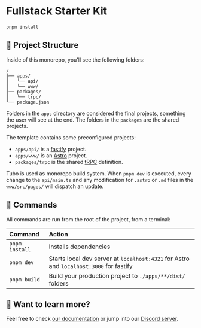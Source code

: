 # Fullstack Starter Kit

```
pnpm install
```

## 🚀 Project Structure

Inside of this monorepo, you'll see the following folders:

```text
/
├── apps/
│   └── api/
│   └── www/
├── packages/
│   └── trpc/
└── package.json
```

Folders in the `apps` directory are considered the final projects, something the user will see at the end. The folders in the `packages` are the shared projects.

The template contains some preconfigured projects:

- `apps/api/` is a [fastify](https://fastify.dev/) project.
- `apps/www/` is an [Astro](https://astro.build/) project.
- `packages/trpc` is the shared [tRPC](https://trpc.io/) definition.

Tubo is used as monorepo build system. When `pnpm dev` is executed, every change to the `api/main.ts` and any modification for `.astro` or `.md` files in the `www/src/pages/` will dispatch an update.

## 🧞 Commands

All commands are run from the root of the project, from a terminal:

| Command        | Action                                                                                 |
| :------------- | :------------------------------------------------------------------------------------- |
| `pnpm install` | Installs dependencies                                                                  |
| `pnpm dev`     | Starts local dev server at `localhost:4321` for Astro and `localhost:3000` for fastify |
| `pnpm build`   | Build your production project to `./apps/**/dist/` folders                             |

## 👀 Want to learn more?

Feel free to check [our documentation](https://docs.astro.build) or jump into our [Discord server](https://astro.build/chat).
